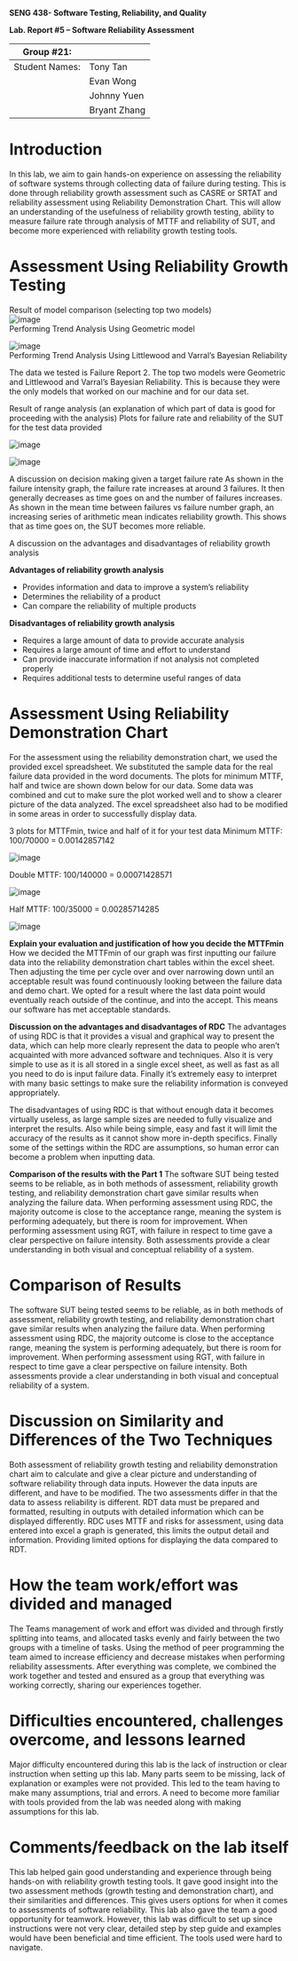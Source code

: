 **SENG 438- Software Testing, Reliability, and Quality**

**Lab. Report \#5 – Software Reliability Assessment**

| Group \#21:      |     |
| -------------- | --- |
| Student Names: | Tony Tan |
|                | Evan Wong |
|                | Johnny Yuen |
|                | Bryant Zhang |

# Introduction

In this lab, we aim to gain hands-on experience on assessing the reliability of software systems through collecting data of failure during testing. This is done through reliability growth assessment such as CASRE or SRTAT and reliability assessment using Reliability Demonstration Chart. This will allow an understanding of the usefulness of reliability growth testing, ability to measure failure rate through analysis of MTTF and reliability of SUT, and become more experienced with reliability growth testing tools.

# Assessment Using Reliability Growth Testing 
Result of model comparison (selecting top two models)   
![image](https://user-images.githubusercontent.com/101444825/229654587-84139f13-4fdf-44ab-9e31-2573b69c58be.png)   
Performing Trend Analysis Using Geometric model 

![image](https://user-images.githubusercontent.com/101444825/229654624-0c6827fe-8dfd-47ad-add6-ee86b4bac4e3.png)   
Performing Trend Analysis Using Littlewood and Varral’s Bayesian Reliability

The data we tested is Failure Report 2. The top two models were Geometric and Littlewood and Varral’s Bayesian Reliability. This is because they were the only models that worked on our machine and for our data set.

Result of range analysis (an explanation of which part of data is good for proceeding with the analysis)
Plots for failure rate and reliability of the SUT for the test data provided

![image](https://user-images.githubusercontent.com/101444825/229654683-a46850ac-de6c-4611-bbf3-255d981071d5.png)

![image](https://user-images.githubusercontent.com/101444825/229654695-75bd598d-f44e-4524-a17d-2d7c76604af7.png)

A discussion on decision making given a target failure rate
As shown in the failure intensity graph, the failure rate increases at around 3 failures. It then generally decreases as time goes on and the number of failures increases. 
As shown in the mean time between failures vs failure number graph, an increasing series of arithmetic mean indicates reliability growth. This shows that as time goes on, the SUT becomes more reliable.

A discussion on the advantages and disadvantages of reliability growth analysis

 **Advantages of reliability growth analysis**
* Provides information and data to improve a system’s reliability
* Determines the reliability of a product
* Can compare the reliability of multiple products

**Disadvantages of reliability growth analysis**
* Requires a large amount of data to provide accurate analysis
* Requires a large amount of time and effort to understand
* Can provide inaccurate information if not analysis not completed properly
* Requires additional tests to determine useful ranges of data


# Assessment Using Reliability Demonstration Chart 
For the assessment using the reliability demonstration chart, we used the provided excel spreadsheet. We substituted the sample data for the real failure data provided in the word documents. The plots for minimum MTTF, half and twice are shown down below for our data. Some data was combined and cut to make sure the plot worked well and to show a clearer picture of the data analyzed. The excel spreadsheet also had to be modified in some areas in order to successfully display data.

3 plots for MTTFmin, twice and half of it for your test data
Minimum MTTF: 100/70000 = 0.00142857142

![image](https://user-images.githubusercontent.com/101444825/229654980-374c5d9c-ab98-4dd5-919f-4856cd5a623f.png)

Double MTTF:  100/140000 = 0.00071428571

![image](https://user-images.githubusercontent.com/101444825/229654998-5f56335e-e117-45aa-a91d-f1fa557989ed.png)

Half MTTF: 100/35000 = 0.00285714285

![image](https://user-images.githubusercontent.com/101444825/229655031-c42c03a7-a1c7-4343-873a-e9865ad8ccaa.png)

**Explain your evaluation and justification of how you decide the MTTFmin**
How we decided the MTTFmin of our graph was first inputting our failure data into the reliability demonstration chart tables within the excel sheet. Then adjusting the time per cycle over and over narrowing down until an acceptable result was found continuously looking between the failure data and demo chart. We opted for a result where the last data point would eventually reach outside of the continue, and into the accept. This means our software has met acceptable standards.


**Discussion on the advantages and disadvantages of RDC**
The advantages of using RDC is that it provides a visual and graphical way to present the data, which can help more clearly represent the data to people who aren’t acquainted with more advanced software and techniques. Also it is very simple to use as it is all stored in a single excel sheet, as well as fast as all you need to do is input failure data. Finally it’s extremely easy to interpret with many basic settings to make sure the reliability information is conveyed appropriately. 

The disadvantages of using RDC is that without enough data it becomes virtually useless, as large sample sizes are needed to fully visualize and interpret the results. Also while being simple, easy and fast it will limit the accuracy of the results as it cannot show more in-depth specifics. Finally some of the settings within the RDC are assumptions, so human error can become a problem when inputting data.

**Comparison of the results with the Part 1**
The software SUT being tested seems to be reliable, as in both methods of assessment, reliability growth testing, and reliability demonstration chart gave similar results when analyzing the failure data. When performing assessment using RDC, the majority outcome is close to the acceptance range, meaning the system is performing adequately, but there is room for improvement. When performing assessment using RGT, with failure in respect to time gave a clear perspective on failure intensity. Both assessments provide a clear understanding in both visual and conceptual reliability of a system.


# Comparison of Results
The software SUT being tested seems to be reliable, as in both methods of assessment, reliability growth testing, and reliability demonstration chart gave similar results when analyzing the failure data. When performing assessment using RDC, the majority outcome is close to the acceptance range, meaning the system is performing adequately, but there is room for improvement. When performing assessment using RGT, with failure in respect to time gave a clear perspective on failure intensity. Both assessments provide a clear understanding in both visual and conceptual reliability of a system.


# Discussion on Similarity and Differences of the Two Techniques
Both assessment of reliability growth testing and reliability demonstration chart aim to calculate and give a clear picture and understanding of software reliability through data inputs. However the data inputs are different, and have to be modified. The two assessments differ in that the data to assess reliability is different. RDT data must be prepared and formatted, resulting in outputs with detailed information which can be displayed differently. RDC uses MTTF and risks for assessment, using data entered into excel a graph is generated, this limits the output detail and information. Providing limited options for displaying the data compared to RDT. 

# How the team work/effort was divided and managed
The Teams management of work and effort was divided and through firstly splitting into teams, and allocated tasks evenly and fairly between the two groups with a timeline of tasks. Using the method of peer programming the team aimed to increase efficiency and decrease mistakes when performing reliability assessments. After everything was complete, we combined the work together and tested and ensured as a group that everything was working correctly, sharing our experiences together.


# Difficulties encountered, challenges overcome, and lessons learned
Major difficulty encountered during this lab is the lack of instruction or clear instruction when setting up this lab. Many parts seem to be missing, lack of explanation or examples were not provided. This led to the team having to make many assumptions, trial and errors. A need to become more familiar with tools provided from the lab was needed along with making assumptions for this lab.


# Comments/feedback on the lab itself
This lab helped gain good understanding and experience through being hands-on with reliability growth testing tools. It gave good insight into the two assessment methods (growth testing and demonstration chart), and their similarities and differences. This gives users options for when it comes to assessments of software reliability. This lab also gave the team a good opportunity for teamwork. However, this lab was difficult to set up since instructions were not very clear, detailed step by step guide and examples would have been beneficial and time efficient. The tools used were hard to navigate.

